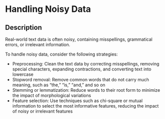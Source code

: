 # Handling Noisy Data

## Description

Real-world text data is often noisy, containing misspellings, grammatical errors, or irrelevant information.

To handle noisy data, consider the following strategies:

- Preprocessing: Clean the text data by correcting misspellings, removing special characters, expanding contractions, and converting text into lowercase
- Stopword removal: Remove common words that do not carry much meaning, such as “the,” “is,” “and,” and so on
- Stemming or lemmatization: Reduce words to their root form to minimize the impact of morphological variations
- Feature selection: Use techniques such as chi-square or mutual information to select the most informative features, reducing the impact of noisy or irrelevant features
